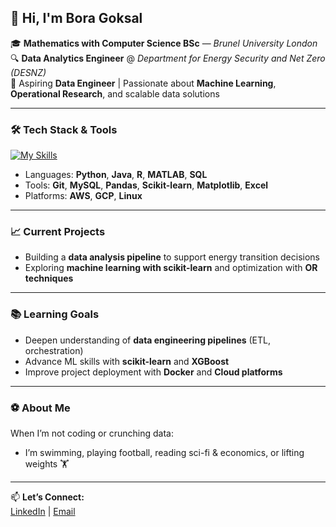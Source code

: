 ## 👋 Hi, I'm Bora Goksal

🎓 **Mathematics with Computer Science BSc** — *Brunel University London*  
🔍 **Data Analytics Engineer** @ *Department for Energy Security and Net Zero (DESNZ)*  
🎯 Aspiring **Data Engineer** | Passionate about **Machine Learning**, **Operational Research**, and scalable data solutions  

---

### 🛠️ Tech Stack & Tools
[![My Skills](https://skillicons.dev/icons?i=py,java,r,matlab,git,html,css,mysql,aws,gcp)](https://skillicons.dev)

- Languages: **Python**, **Java**, **R**, **MATLAB**, **SQL**
- Tools: **Git**, **MySQL**, **Pandas**, **Scikit-learn**, **Matplotlib**, **Excel**
- Platforms: **AWS**, **GCP**, **Linux**

---

### 📈 Current Projects
- Building a **data analysis pipeline** to support energy transition decisions
- Exploring **machine learning with scikit-learn** and optimization with **OR techniques**

---

### 📚 Learning Goals
- Deepen understanding of **data engineering pipelines** (ETL, orchestration)
- Advance ML skills with **scikit-learn** and **XGBoost**
- Improve project deployment with **Docker** and **Cloud platforms**

---

### ⚽ About Me
When I’m not coding or crunching data:
- I’m swimming, playing football, reading sci-fi & economics, or lifting weights 🏋️

---

📫 **Let’s Connect:**  
[LinkedIn](https://www.linkedin.com/in/your-profile) | [Email](mailto:your.email@example.com)
